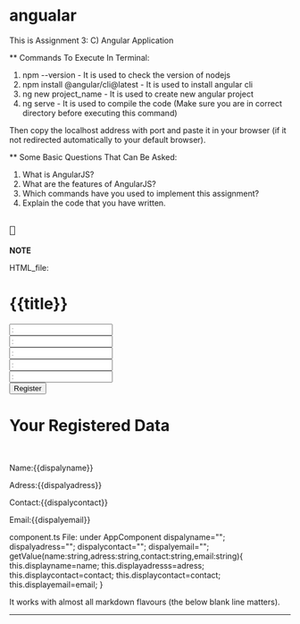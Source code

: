# angualar
This is Assignment 3: C) Angular Application

** Commands To Execute In Terminal:
 1. npm --version     - It is used to check the version of nodejs 
 2. npm install @angular/cli@latest  - It is used to install angular cli
 3. ng new project_name      - It is used to create new angular project
 4. ng serve        - It is used to compile the code (Make sure you are in correct directory before executing this command)
 
 Then copy the localhost address with port and paste it in your browser (if it not redirected automatically to your default browser).


** Some Basic Questions That Can Be Asked:
 1. What is AngularJS?
 2. What are the features of AngularJS?
 3. Which commands have you used to implement this assignment? 
 4. Explain the code that you have written.

``📝``
---
**NOTE**

HTML_file:
<h1> {{title}}</h1>
<input type="text" #name placeholder=":"enter your name" name="name"> </br>
<input type="text" #adress placeholder=":"enter your adress" name="adress"> </br>
<input type="text" #contact placeholder=":"enter your contact" name="contact"> </br>
<input type="text" #email placeholder=":"enter your email" name="email"> </br>
<input type="password" #password placeholder=":"enter your password" name="password"> </br>
<button (click)="getValue(name.value,adress.value,contact.value,email.value)" >Register</button>
<h1>Your Registered Data</h1><br>
<p> Name:{{dispalyname}}</p>
<p> Adress:{{dispalyadress}}</p>
<p> Contact:{{dispalycontact}}</p>
<p> Email:{{dispalyemail}}</p>

component.ts File:
under AppComponent
 dispalyname="";
  dispalyadress="";
  dispalycontact="";
  dispalyemail="";
  getValue(name:string,adress:string,contact:string,email:string){
this.displayname=name;
this.displayadresss=adress;
this.displaycontact=contact;
this.displaycontact=contact;
this.displayemail=email;
  }
                 
                 


It works with almost all markdown flavours (the below blank line matters).

---

